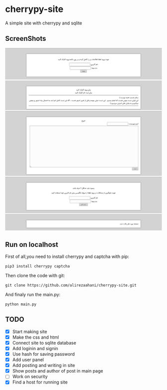 # cherrypy-site
A simple site with cherrypy and sqlite
## ScreenShots
![login](/screenshots/login.png)
![home](/screenshots/home.png)
![panel](/screenshots/panel.png)
![signin](/screenshots/signin.png)
![404](/screenshots/404.png)
## Run on localhost
First of all,you need to install cherrypy and captcha with pip:  
```
pip3 install cherrypy captcha
```  
Then clone the code with git:  
```
git clone https://github.com/alirezaahani/cherrypy-site.git
```  
And finaly run the main.py:  
```
python main.py
```   
## TODO
- [x] Start making site
- [x] Make the css and html
- [x] Connect site to sqlite database
- [x] Add loginin and signin
- [x] Use hash for saving password
- [x] Add user panel
- [x] Add posting and writing in site
- [x] Show posts and author of post in main page
- [ ] Work on security
- [x] Find a host for running site
